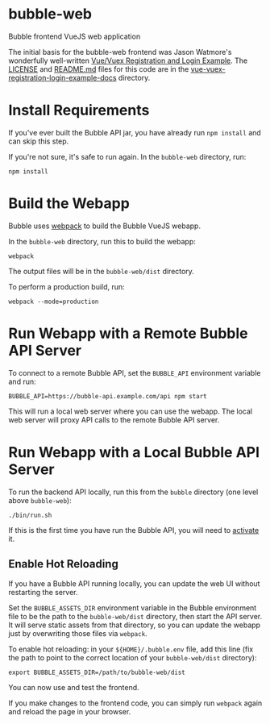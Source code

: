 bubble-web
==========

Bubble frontend VueJS web application

The initial basis for the bubble-web frontend was Jason Watmore's wonderfully well-written
[Vue/Vuex Registration and Login Example](https://jasonwatmore.com/post/2018/07/14/vue-vuex-user-registration-and-login-tutorial-example).
The [LICENSE](vue-vuex-registration-login-example-docs/LICENSE) and [README.md](vue-vuex-registration-login-example-docs/README.md)
files for this code are in the [vue-vuex-registration-login-example-docs](vue-vuex-registration-login-example-docs) directory.

# Install Requirements
If you've ever built the Bubble API jar, you have already run `npm install` and can skip this step.

If you're not sure, it's safe to run again. In the `bubble-web` directory, run:
```shell script
npm install
```

# Build the Webapp
Bubble uses [webpack](https://webpack.js.org/) to build the Bubble VueJS webapp.

In the `bubble-web` directory, run this to build the webapp:
```shell script
webpack
```
The output files will be in the `bubble-web/dist` directory.

To perform a production build, run:
```shell script
webpack --mode=production
```

# Run Webapp with a Remote Bubble API Server
To connect to a remote Bubble API, set the `BUBBLE_API` environment variable and run:
```shell script
BUBBLE_API=https://bubble-api.example.com/api npm start 
```
This will run a local web server where you can use the webapp. The local web server will
proxy API calls to the remote Bubble API server.

# Run Webapp with a Local Bubble API Server
To run the backend API locally, run this from the `bubble` directory (one level above `bubble-web`):
```shell script
./bin/run.sh
```
If this is the first time you have run the Bubble API, you will need to
[activate](https://git.bubblev.org/bubblev/bubble/src/branch/master/docs/activation.md) it.

## Enable Hot Reloading
If you have a Bubble API running locally, you can update the web UI without restarting
the server.

Set the `BUBBLE_ASSETS_DIR` environment variable in the Bubble environment file to be the
path to the `bubble-web/dist` directory, then start the API server. It will serve static
assets from that directory, so you can update the webapp just by overwriting those files
via `webpack`.

To enable hot reloading: in your `${HOME}/.bubble.env` file, add this line (fix the path
to point to the correct location of your `bubble-web/dist` directory):
```shell script
export BUBBLE_ASSETS_DIR=/path/to/bubble-web/dist
```

You can now use and test the frontend.

If you make changes to the frontend code, you can simply run `webpack` again and
reload the page in your browser.
